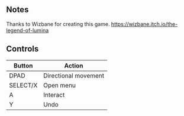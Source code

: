 ## Notes

Thanks to Wizbane for creating this game. 
https://wizbane.itch.io/the-legend-of-lumina




## Controls

| Button | Action |
|--|--| 
|DPAD|Directional movement|
|SELECT/X|Open menu|
|A|Interact|
|Y|Undo|


